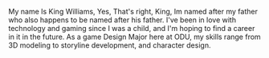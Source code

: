 My name Is King Williams, Yes, That's right, King, Im named after my father who also happens to be named after his father. I've been in love with technology and gaming since I was a child, and I'm hoping to find a career in it in the future. As a game Design Major here at ODU, my skills range from 3D modeling to storyline development, and character design.
<!---
KingWGit/KingWGit is a ✨ special ✨ repository because its `README.md` (this file) appears on your GitHub profile.
You can click the Preview link to take a look at your changes.
--->
